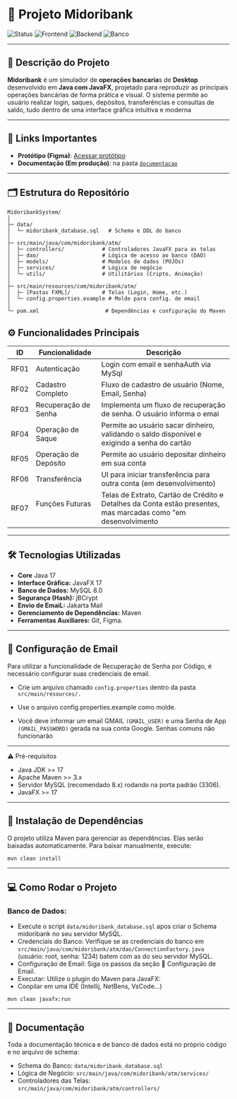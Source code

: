 # 🚀 Projeto Midoribank

![Status](https://img.shields.io/badge/status-em%20desenvolvimento-yellow)
![Frontend](https://img.shields.io/badge/tecnologia-JavaFx-blue)
![Backend](https://img.shields.io/badge/tecnologia-Java-red)
![Banco](https://img.shields.io/badge/banco-MySql-green)



---

## 📖 Descrição do Projeto
**Midoribank** é um simulador de **operações bancaria**s de **Desktop** desenvolvido em **Java com JavaFX**, projetado para reproduzir as principais operações bancárias de forma prática e visual. O sistema permite ao usuário realizar login, saques, depósitos, transferências e consultas de saldo, tudo dentro de uma interface gráfica intuitiva e moderna

---

## 🔗 Links Importantes
- **Protótipo (Figma)**: [Acessar protótipo](https://www.figma.com/design/o684O0pI69p8i0iEg3pWfs/Untitled?node-id=182-6)
- **Documentação (Em produção)**: na pasta [`documentacao`](Docs/)

---

## 🗂 Estrutura do Repositório
```text
MidoribankSystem/
│
├─ data/
│  └─ midoribank_database.sql   # Schema e DDL do banco
│
├─ src/main/java/com/midoribank/atm/
│  ├─ controllers/            # Controladores JavaFX para as telas
│  ├─ dao/                    # Lógica de acesso ao banco (DAO)
│  ├─ models/                 # Modelos de dados (POJOs)
│  ├─ services/               # Lógica de negócio
│  └─ utils/                  # Utilitários (Cripto, Animação)
│
├─ src/main/resources/com/midoribank/atm/
│  ├─ [Pastas FXML]/          # Telas (Login, Home, etc.)
│  └─ config.properties.example # Molde para config. de email
│
└─ pom.xml                     # Dependências e configuração do Maven  

```

## ⚙ Funcionalidades Principais
| ID    | Funcionalidade           | Descrição                                                   |
|-------|--------------------------|-------------------------------------------------------------|
| RF01  | Autenticação             | Login com email e senhaAuth via MySql                     |
| RF02  | Cadastro Completo        | Fluxo de cadastro de usuário (Nome, Email, Senha)                |
| RF03  | Recuperação de Senha        | Implementa um fluxo de recuperação de senha. O usuário informa o emai               |
| RF04  | Operação de Saque        | Permite ao usuário sacar dinheiro, validando o saldo disponível e exigindo a senha do cartão
| RF05  | Operação de Depósito     | Permite ao usuário depositar dinheiro em sua conta                                    |
| RF06  | Transferência      | UI para iniciar transferência para outra conta (em desenvolvimento)      |
| RF07  | Funções Futuras     | Telas de Extrato, Cartão de Crédito e Detalhes da Conta estão presentes, mas marcadas como "em desenvolvimento         |


---

## 🛠 Tecnologias Utilizadas
- **Core** Java 17
- **Interface Gráfica:** JavaFX 17
- **Banco de Dados:**  MySQL 8.0  
- **Segurança (Hash):**   jBCrypt
- **Envio de EmaiL:**  Jakarta Mail 
- **Gerenciamento de Dependências:**  Maven 
- **Ferramentas Auxiliares:**  Git, Figma.

---

## 🔑 Configuração de Email
Para utilizar a funcionalidade de Recuperação de Senha por Código, é necessário configurar suas credenciais de email.

- Crie um arquivo chamado ```config.properties``` dentro da pasta ```src/main/resources/.```
- Use o arquivo config.properties.example como molde.

- Você deve informar um email GMAIL ```(GMAIL_USER)``` e uma Senha de App ```(GMAIL_PASSWORD)``` gerada na sua conta Google. Senhas comuns não funcionarão 
---

⚠️ Pré-requisitos

- Java JDK  >= 17 
- Apache Maven  >= 3.x
- Servidor MySQL (recomendado 8.x) rodando na porta padrão (3306).
- JavaFX  >= 17

---

## 🚀 Instalação de Dependências

O projeto utiliza Maven para gerenciar as dependências. Elas serão baixadas automaticamente. Para baixar manualmente, execute:

```
mvn clean install
```

---

## 💻 Como Rodar o Projeto

### Banco de Dados:
- Execute o script ```data/midoribank_database.sql``` apos criar o Schema midoribank no seu servidor MySQL.
- Credenciais do Banco: Verifique se as credenciais do banco em ```src/main/java/com/midoribank/atm/dao/ConnectionFactory.java``` (usuário: root, senha: 1234) batem com as do seu servidor MySQL.
- Configuração de Email: Siga os passos da seção 🔑 Configuração de Email.
- Executar: Utilize o plugin do Maven para JavaFX:
- Conpilar em uma IDE (Intellij, NetBens, VsCode...)
```
mvn clean javafx:run
```

---

## 📂 Documentação
Toda a documentação técnica e de banco de dados está no próprio código e no arquivo de schema:
- Schema do Banco: ```data/midoribank_database.sql```
- Lógica de Negócio: ```src/main/java/com/midoribank/atm/services/```
- Controladores das Telas: ```src/main/java/com/midoribank/atm/controllers/```
